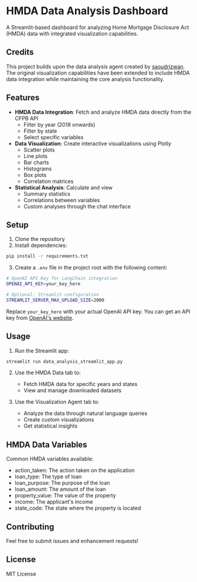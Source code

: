 # HMDA Data Analysis Dashboard

A Streamlit-based dashboard for analyzing Home Mortgage Disclosure Act (HMDA) data with integrated visualization capabilities.

## Credits

This project builds upon the data analysis agent created by [saoudrizwan](https://github.com/saoudrizwan). The original visualization capabilities have been extended to include HMDA data integration while maintaining the core analysis functionality.

## Features

- **HMDA Data Integration**: Fetch and analyze HMDA data directly from the CFPB API
  - Filter by year (2018 onwards)
  - Filter by state
  - Select specific variables
- **Data Visualization**: Create interactive visualizations using Plotly
  - Scatter plots
  - Line plots
  - Bar charts
  - Histograms
  - Box plots
  - Correlation matrices
- **Statistical Analysis**: Calculate and view
  - Summary statistics
  - Correlations between variables
  - Custom analyses through the chat interface

## Setup

1. Clone the repository
2. Install dependencies:
```bash
pip install -r requirements.txt
```
3. Create a `.env` file in the project root with the following content:
```bash
# OpenAI API Key for LangChain integration
OPENAI_API_KEY=your_key_here

# Optional: Streamlit configuration
STREAMLIT_SERVER_MAX_UPLOAD_SIZE=2000
```

Replace `your_key_here` with your actual OpenAI API key. You can get an API key from [OpenAI's website](https://platform.openai.com/api-keys).

## Usage

1. Run the Streamlit app:
```bash
streamlit run data_analysis_streamlit_app.py
```

2. Use the HMDA Data tab to:
   - Fetch HMDA data for specific years and states
   - View and manage downloaded datasets

3. Use the Visualization Agent tab to:
   - Analyze the data through natural language queries
   - Create custom visualizations
   - Get statistical insights

## HMDA Data Variables

Common HMDA variables available:
- action_taken: The action taken on the application
- loan_type: The type of loan
- loan_purpose: The purpose of the loan
- loan_amount: The amount of the loan
- property_value: The value of the property
- income: The applicant's income
- state_code: The state where the property is located

## Contributing

Feel free to submit issues and enhancement requests!

## License

MIT License
